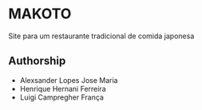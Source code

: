# MAKOTO

Site para um restaurante tradicional de comida japonesa

## Authorship

- Alexsander Lopes Jose Maria
- Henrique Hernani Ferreira
- Luigi Campregher França
